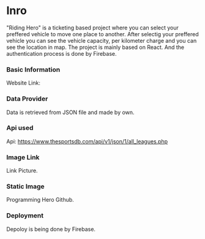 # Inro
"Riding Hero" is a ticketing based project where you can select your preffered vehicle to move one place to another.
After selectig your preffered vehicle you can see the vehicle capacity, per kilometer charge and you can see 
the location in map. The project is mainly based on React. And the authentication process is done by Firebase.

### Basic Information
Website Link: 

### Data Provider
Data is retrieved from JSON file and made by own.

### Api used
Api: https://www.thesportsdb.com/api/v1/json/1/all_leagues.php

### Image Link
Link Picture.

### Static Image
Programming Hero Github.

### Deployment
Depoloy is being done by Firebase.